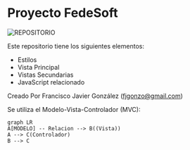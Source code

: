 # Proyecto FedeSoft


![REPOSITORIO](https://png.icons8.com/metro/1600/send-file.png)

Este repositorio tiene los siguientes elementos:
* Estilos
* Vista Principal
* Vistas Secundarias
* JavaScript relacionado

Creado Por Francisco Javier González (fjgonzo@gmail.com)

Se utiliza el Modelo-Vista-Controlador (MVC):

```mermaid
graph LR
A[MODELO] -- Relacion --> B((Vista))
A --> C(Controlador)
B --> C

```
